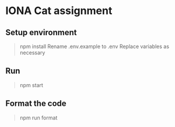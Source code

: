 # IONA Cat assignment
## Setup environment

> npm install
> Rename .env.example to .env
> Replace variables as necessary
## Run

> npm start
## Format the code

> npm run format
